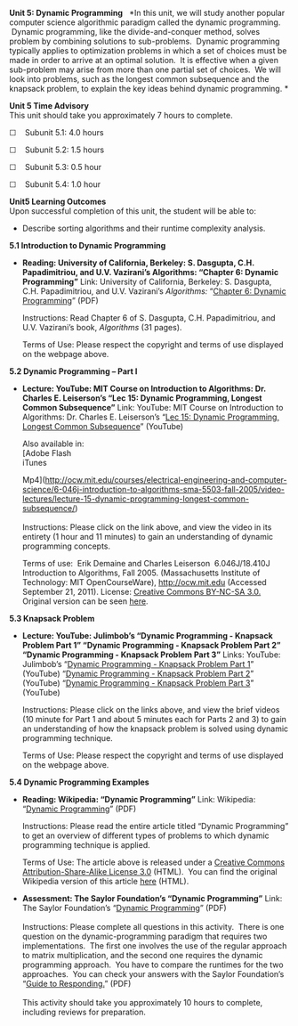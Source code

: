 **Unit 5: Dynamic Programming** <span id="5"></span> 
*In this unit, we will study another popular computer science
algorithmic paradigm called the dynamic programming.  Dynamic
programming, like the divide-and-conquer method, solves problem by
combining solutions to sub-problems.  Dynamic programming typically
applies to optimization problems in which a set of choices must be made
in order to arrive at an optimal solution.  It is effective when a given
sub-problem may arise from more than one partial set of choices.  We
will look into problems, such as the longest common subsequence and the
knapsack problem, to explain the key ideas behind dynamic programming. *

**Unit 5 Time Advisory**  
This unit should take you approximately 7 hours to complete.  
  
 ☐    Subunit 5.1: 4.0 hours  
  
 ☐    Subunit 5.2: 1.5 hours  
  
 ☐    Subunit 5.3: 0.5 hour  
  
 ☐    Subunit 5.4: 1.0 hour

**Unit5 Learning Outcomes**  
Upon successful completion of this unit, the student will be able to:  
  
-   Describe sorting algorithms and their runtime complexity analysis. 

**5.1 Introduction to Dynamic Programming** <span id="5.1"></span> 
-   **Reading: University of California, Berkeley: S. Dasgupta, C.H.
    Papadimitriou, and U.V. Vazirani’s Algorithms: “Chapter 6: Dynamic
    Programming”**
    Link: University of California, Berkeley: S. Dasgupta, C.H.
    Papadimitriou, and U.V. Vazirani’s *Algorithms:* “[Chapter 6:
    Dynamic
    Programming](https://www.cs.berkeley.edu/~vazirani/algorithms/chap6.pdf)”
    (PDF)  
      
     Instructions: Read Chapter 6 of S. Dasgupta, C.H. Papadimitriou,
    and U.V. Vazirani’s book, *Algorithms* (31 pages).  
      
     Terms of Use: Please respect the copyright and terms of use
    displayed on the webpage above.

**5.2 Dynamic Programming – Part I** <span id="5.2"></span> 
-   **Lecture: YouTube: MIT Course on Introduction to Algorithms: Dr.
    Charles E. Leiserson’s “Lec 15: Dynamic Programming, Longest Common
    Subsequence”**
    Link: YouTube: MIT Course on Introduction to Algorithms: Dr. Charles
    E. Leiserson’s “[Lec 15: Dynamic Programming, Longest Common
    Subsequence](http://www.youtube.com/watch?v=Fv30i2JPv2A)”
    (YouTube)  
      
     Also available in:  
     [Adobe Flash  
     iTunes  

    Mp4](http://ocw.mit.edu/courses/electrical-engineering-and-computer-science/6-046j-introduction-to-algorithms-sma-5503-fall-2005/video-lectures/lecture-15-dynamic-programming-longest-common-subsequence/)  
        
     Instructions: Please click on the link above, and view the video in
    its entirety (1 hour and 11 minutes) to gain an understanding of
    dynamic programming concepts.    
      
     Terms of use:  Erik Demaine and Charles Leiserson  6.046J/18.410J
    Introduction to Algorithms, Fall 2005. (Massachusetts Institute of
    Technology: MIT OpenCourseWare), http://ocw.mit.edu (Accessed
    September 21, 2011). License: [Creative Commons BY-NC-SA
    3.0.](http://creativecommons.org/licenses/by-nc-sa/3.0/us/) Original
    version can be
    seen [here](http://www.youtube.com/watch?v=V5hZoJ6uK-s). 

**5.3 Knapsack Problem** <span id="5.3"></span> 
-   **Lecture: YouTube: Julimbob’s “Dynamic Programming - Knapsack
    Problem Part 1” “Dynamic Programming - Knapsack Problem Part 2”
    “Dynamic Programming - Knapsack Problem Part 3”**
    Links: YouTube: Julimbob’s “[Dynamic Programming - Knapsack Problem
    Part 1](http://www.youtube.com/watch?v=hugQNiYoqUA)” (YouTube)
    “[Dynamic Programming - Knapsack Problem Part
    2](http://www.youtube.com/watch?v=WL6NETCcvkg&feature=related)”
    (YouTube) “[Dynamic Programming - Knapsack Problem Part
    3](http://www.youtube.com/watch?v=Z9sMTFh5AXQ&feature=related)”
    (YouTube)  
      
     Instructions: Please click on the links above, and view the brief
    videos (10 minute for Part 1 and about 5 minutes each for Parts 2
    and 3) to gain an understanding of how the knapsack problem is
    solved using dynamic programming technique.   
      
     Terms of Use: Please respect the copyright and terms of use
    displayed on the webpage above. 

**5.4 Dynamic Programming Examples** <span id="5.4"></span> 
-   **Reading: Wikipedia: “Dynamic Programming”**
    Link: Wikipedia: “[Dynamic
    Programming](https://resources.saylor.org/archived/wp-content/uploads/2011/06/Dynamic-Programming.pdf)”
    (PDF)  
      
     Instructions: Please read the entire article titled “Dynamic
    Programming” to get an overview of different types of problems to
    which dynamic programming technique is applied.  
      
     Terms of Use: The article above is released under a [Creative
    Commons Attribution-Share-Alike License
    3.0](http://creativecommons.org/licenses/by-sa/3.0/) (HTML).  You
    can find the original Wikipedia version of this article
    [here](http://en.wikipedia.org/wiki/Dynamic_programming) (HTML).

-   **Assessment: The Saylor Foundation’s “Dynamic Programming”**
    Link: The Saylor Foundation’s “[Dynamic
    Programming](https://resources.saylor.org/archived/wp-content/uploads/2012/06/CS303-Unit5Dynamic-Programming-FINAL.pdf)”
    (PDF)  
        
     Instructions: Please complete all questions in this activity.
     There is one question on the dynamic-programming paradigm that
    requires two implementations.  The first one involves the use of the
    regular approach to matrix multiplication, and the second one
    requires the dynamic programming approach.  You have to compare the
    runtimes for the two approaches.  You can check your answers with
    the Saylor Foundation’s “[Guide to
    Responding.](https://resources.saylor.org/archived/wp-content/uploads/2012/06/CS303-Unit5Dynamic-ProgrammingAnswerKey-FINAL.pdf)”
    (PDF)  
        
     This activity should take you approximately 10 hours to complete,
    including reviews for preparation.


